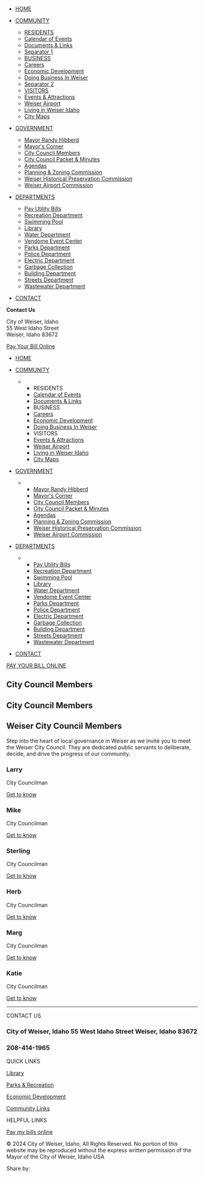 - [HOME](https://www.cityofweiser.net)
- [COMMUNITY](https://www.cityofweiser.net/city-council-members)
  
  - [RESIDENTS](https://www.cityofweiser.net/residents)
  - [Calendar of Events](https://www.cityofweiser.net/calendar-of-events)
  - [Documents &amp; Links](https://www.cityofweiser.net/document-links)
  - [Separator 1](https://www.cityofweiser.net/seperator-1)
  - [BUSINESS](https://www.cityofweiser.net/business)
  - [Careers](https://www.cityofweiser.net/careers)
  - [Economic Development](https://www.cityofweiser.net/economic-development)
  - [Doing Business In Weiser](https://www.cityofweiser.net/doing-business-in-weiser)
  - [Separator 2](https://www.cityofweiser.net/seperator-2)
  - [VISITORS](https://www.cityofweiser.net/visitors)
  - [Events &amp; Attractions](https://www.cityofweiser.net/events-attractions)
  - [Weiser Airport](https://www.cityofweiser.net/weiser-airport)
  - [Living in Weiser Idaho](https://www.cityofweiser.net/living-in-weiser-idaho)
  - [City Maps](https://www.cityofweiser.net/maps)
- [GOVERNMENT](https://www.cityofweiser.net/city-council-members)
  
  - [Mayor Randy Hibberd](https://www.cityofweiser.net/mayor-randy-hibberd)
  - [Mayor's Corner](https://www.cityofweiser.net/mayors-corner)
  - [City Council Members](https://www.cityofweiser.net/city-council-members)
  - [City Council Packet &amp; Minutes](https://www.cityofweiser.net/city-council-packet)
  - [Agendas](https://www.cityofweiser.net/agendas)
  - [Planning &amp; Zoning Commission](https://www.cityofweiser.net/planning-zoning-commission)
  - [Weiser Historical Preservation Commission](https://www.cityofweiser.net/weiser-historical-preservation-commission)
  - [Weiser Airport Commission](https://www.cityofweiser.net/weiser-airport-commission)
- [DEPARTMENTS](https://www.cityofweiser.net/city-council-members)
  
  - [Pay Utility Bills](https://www.cityofweiser.net/pay-utility-bills)
  - [Recreation Department](https://www.cityofweiser.net/recreation-department)
  - [Swimming Pool](https://www.cityofweiser.net/swimming-pool)
  - [Library](https://www.cityofweiser.net/library)
  - [Water Department](https://www.cityofweiser.net/water-department)
  - [Vendome Event Center](https://www.cityofweiser.net/vendome-event-center)
  - [Parks Department](https://www.cityofweiser.net/parks-department)
  - [Police Department](https://www.cityofweiser.net/police-department)
  - [Electric Department](https://www.cityofweiser.net/electric-department)
  - [Garbage Collection](https://www.cityofweiser.net/garbage-collection)
  - [Building Department](https://www.cityofweiser.net/building-department)
  - [Streets Department](https://www.cityofweiser.net/street-department)
  - [Wastewater Department](https://www.cityofweiser.net/wastewater-department)
- [CONTACT](https://www.cityofweiser.net/contact)

**Contact Us**

City of Weiser, Idaho  
55 West Idaho Street  
Weiser, Idaho 83672

[Pay Your Bill Online](https://www.invoicecloud.com/portal/%28S%28hg1qzdvefbipnqi1ud1kosfd%29%29/2/Site2.aspx?G=2e19943f-d933-440a-a63f-6472ff5b9275)

- [HOME](https://www.cityofweiser.net)
- [COMMUNITY](https://www.cityofweiser.net/city-council-members)
  
  - - RESIDENTS
    - [Calendar of Events](https://www.cityofweiser.net/calendar-of-events)
    - [Documents &amp; Links](https://www.cityofweiser.net/document-links)
    - BUSINESS
    - [Careers](https://www.cityofweiser.net/careers)
    - [Economic Development](https://www.cityofweiser.net/economic-development)
    
    <!--THE END-->
    
    - [Doing Business In Weiser](https://www.cityofweiser.net/doing-business-in-weiser)
    - VISITORS
    - [Events &amp; Attractions](https://www.cityofweiser.net/events-attractions)
    - [Weiser Airport](https://www.cityofweiser.net/weiser-airport)
    - [Living in Weiser Idaho](https://www.cityofweiser.net/living-in-weiser-idaho)
    - [City Maps](https://www.cityofweiser.net/maps)
- [GOVERNMENT](https://www.cityofweiser.net/city-council-members)
  
  - - [Mayor Randy Hibberd](https://www.cityofweiser.net/mayor-randy-hibberd)
    - [Mayor's Corner](https://www.cityofweiser.net/mayors-corner)
    - [City Council Members](https://www.cityofweiser.net/city-council-members)
    - [City Council Packet &amp; Minutes](https://www.cityofweiser.net/city-council-packet)
    
    <!--THE END-->
    
    - [Agendas](https://www.cityofweiser.net/agendas)
    - [Planning &amp; Zoning Commission](https://www.cityofweiser.net/planning-zoning-commission)
    - [Weiser Historical Preservation Commission](https://www.cityofweiser.net/weiser-historical-preservation-commission)
    - [Weiser Airport Commission](https://www.cityofweiser.net/weiser-airport-commission)
- [DEPARTMENTS](https://www.cityofweiser.net/city-council-members)
  
  - - [Pay Utility Bills](https://www.cityofweiser.net/pay-utility-bills)
    - [Recreation Department](https://www.cityofweiser.net/recreation-department)
    - [Swimming Pool](https://www.cityofweiser.net/swimming-pool)
    - [Library](https://www.cityofweiser.net/library)
    - [Water Department](https://www.cityofweiser.net/water-department)
    - [Vendome Event Center](https://www.cityofweiser.net/vendome-event-center)
    - [Parks Department](https://www.cityofweiser.net/parks-department)
    
    <!--THE END-->
    
    - [Police Department](https://www.cityofweiser.net/police-department)
    - [Electric Department](https://www.cityofweiser.net/electric-department)
    - [Garbage Collection](https://www.cityofweiser.net/garbage-collection)
    - [Building Department](https://www.cityofweiser.net/building-department)
    - [Streets Department](https://www.cityofweiser.net/street-department)
    - [Wastewater Department](https://www.cityofweiser.net/wastewater-department)
- [CONTACT](https://www.cityofweiser.net/contact)

[PAY YOUR BILL ONLINE](https://www.invoicecloud.com/portal/%28S%28o5gqlpdcddxt2pcvhukh52m4%29%29/2/Site2.aspx?G=2e19943f-d933-440a-a63f-6472ff5b9275)

## City Council Members

## City Council Members

## Weiser City Council Members

Step into the heart of local governance in Weiser as we invite you to meet the Weiser City Council. They are dedicated public servants to deliberate, decide, and drive the progress of our community.

### Larry

City Councilman

[Get to know](https://www.cityofweiser.net/larry-hogg)

### Mike

City Councilman

[Get to know](https://www.cityofweiser.net/mike-hopkins)

### Sterling

City Councilman

[Get to know](https://www.cityofweiser.net/sterling-blackwell)

### Herb

City Councilman

[Get to know](https://www.cityofweiser.net/herb-haun)

### Marg

City Councilman

[Get to know](https://www.cityofweiser.net/layna-hafer)

### Katie

City Councilman

[Get to know](https://www.cityofweiser.net/alicia-fowler)

* * *

CONTACT US

### City of Weiser, Idaho 55 West Idaho Street Weiser, Idaho 83672

### 208-414-1965

QUICK LINKS

[Library](https://www.cityofweiser.net/library)

[Parks &amp; Recreation](https://www.cityofweiser.net/recreation-department)

[Economic Development](https://www.cityofweiser.net/economic-development)

[Community Links](https://www.cityofweiser.net/document-links)

HELPFUL LINKS

[Pay my bills online](https://www.invoicecloud.com/portal/%28S%28o5gqlpdcddxt2pcvhukh52m4%29%29/2/Site2.aspx?G=2e19943f-d933-440a-a63f-6472ff5b9275)

© 2024 City of Weiser, Idaho, All Rights Reserved. No portion of this website may be reproduced without the express written permission of the Mayor of the City of Weiser, Idaho USA

Share by: